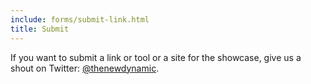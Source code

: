 ```yaml
---
include: forms/submit-link.html
title: Submit
---
```


If you want to submit a link or tool or a site for the showcase, give us a shout on Twitter: [@thenewdynamic](https://twitter.com/thenewdynamic).
